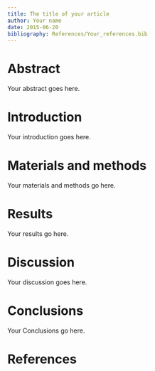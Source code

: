 ```yaml
---
title: The title of your article
author: Your name
date: 2015-06-20
bibliography: References/Your_references.bib
---
```




# Abstract

Your abstract goes here.



# Introduction

Your introduction goes here.



# Materials and methods

Your materials and methods go here.



# Results

Your results go here.



# Discussion

Your discussion goes here.



# Conclusions

Your Conclusions go here.



# References
